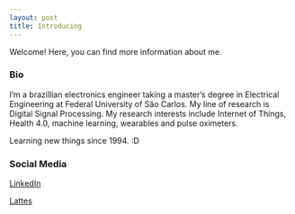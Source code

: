 ```yaml
---
layout: post
title: Introducing
---
```


Welcome! Here, you can find more information about me.

### Bio

I’m a brazillian electronics engineer taking a master’s degree in Electrical Engineering at Federal University of São Carlos. My line of research is Digital Signal Processing. My research interests include Internet of Things, Health 4.0, machine learning, wearables and pulse oximeters.

Learning new things since 1994. :D

### Social Media

[LinkedIn](https://www.linkedin.com/in/caique-lima1/)

[Lattes](http://lattes.cnpq.br/0894764660082882)
